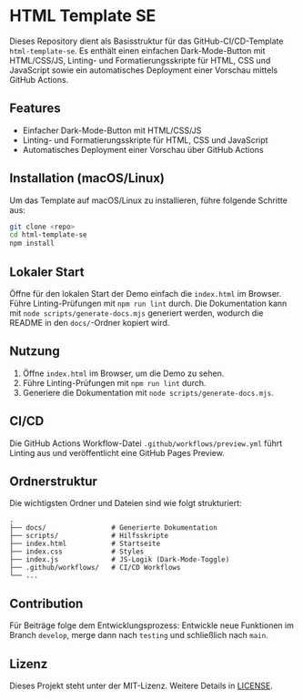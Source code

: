 # HTML Template SE

Dieses Repository dient als Basisstruktur für das GitHub-CI/CD-Template `html-template-se`. Es enthält einen einfachen Dark-Mode-Button mit HTML/CSS/JS, Linting- und Formatierungsskripte für HTML, CSS und JavaScript sowie ein automatisches Deployment einer Vorschau mittels GitHub Actions.

## Features

- Einfacher Dark-Mode-Button mit HTML/CSS/JS
- Linting- und Formatierungsskripte für HTML, CSS und JavaScript
- Automatisches Deployment einer Vorschau über GitHub Actions

## Installation (macOS/Linux)

Um das Template auf macOS/Linux zu installieren, führe folgende Schritte aus:

```bash
git clone <repo>
cd html-template-se
npm install
```

## Lokaler Start

Öffne für den lokalen Start der Demo einfach die `index.html` im Browser. Führe Linting-Prüfungen mit `npm run lint` durch. Die Dokumentation kann mit `node scripts/generate-docs.mjs` generiert werden, wodurch die README in den `docs/`-Ordner kopiert wird.

## Nutzung

1. Öffne `index.html` im Browser, um die Demo zu sehen.
2. Führe Linting-Prüfungen mit `npm run lint` durch.
3. Generiere die Dokumentation mit `node scripts/generate-docs.mjs`.

## CI/CD

Die GitHub Actions Workflow-Datei `.github/workflows/preview.yml` führt Linting aus und veröffentlicht eine GitHub Pages Preview.

## Ordnerstruktur

Die wichtigsten Ordner und Dateien sind wie folgt strukturiert:

```
.
├── docs/                # Generierte Dokumentation
├── scripts/             # Hilfsskripte
├── index.html           # Startseite
├── index.css            # Styles
├── index.js             # JS-Logik (Dark-Mode-Toggle)
├── .github/workflows/   # CI/CD Workflows
└── ...
```

## Contribution

Für Beiträge folge dem Entwicklungsprozess: Entwickle neue Funktionen im Branch `develop`, merge dann nach `testing` und schließlich nach `main`.

## Lizenz

Dieses Projekt steht unter der MIT-Lizenz. Weitere Details in [LICENSE](LICENSE).
